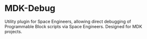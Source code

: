 # MDK-Debug
Utility plugin for Space Engineers, allowing direct debugging of Programmable Block scripts via Space Engineers. Designed for MDK projects.
